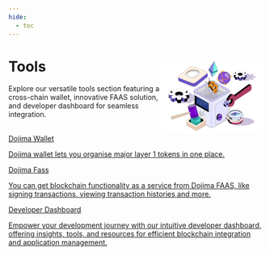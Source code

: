 ```yaml
---
hide:
  - toc
---
```


<style>
   .git-revision-date-localized-plugin, .md-source-file, .md-content__button.md-icon {
      display: none;
   }
</style>

<div class="section-wrapper product-section-head">
   <div class="hero-image"><img src="../img/tools-1.png" loading="lazy" class="hero-image" style="width: 40%; float: right;"></div>
   <div class="hero-left">
      <h1 class="hero-heading">Tools</h1>
      <p class="hero-subtext">Explore our versatile tools section featuring a cross-chain wallet, innovative FAAS solution, and developer dashboard for seamless integration.</p>
   </div>
   </br>
</div>

<div class="grid-container">
   <div class="grid-item">
      <a href="wallet">
         <div class="product-list-item-header">
            <div class="feature-card-heading">Dojima Wallet</div>
         </div>
         <p class="feature-paragraph">Dojima wallet lets you organise major layer 1 tokens in one place.</p>
      </a>
   </div>
   <div class="grid-item">
      <a href="dojima-faas">
         <div class="product-list-item-header">
            <div class="feature-card-heading">Dojima Fass</div>
         </div>
         <p class="feature-paragraph">You can get blockchain functionality as a service from Dojima FAAS, like signing transactions, viewing transaction histories and more.</p>
      </a>
   </div>
   <div class="grid-item">
      <a href="developer-dashboard">
         <div class="product-list-item-header">
            <div class="feature-card-heading">Developer Dashboard</div>
         </div>
         <p class="feature-paragraph">Empower your development journey with our intuitive developer dashboard, offering insights, tools, and resources for efficient blockchain integration and application management.</p>
      </a>
   </div>
</div>
</div>
